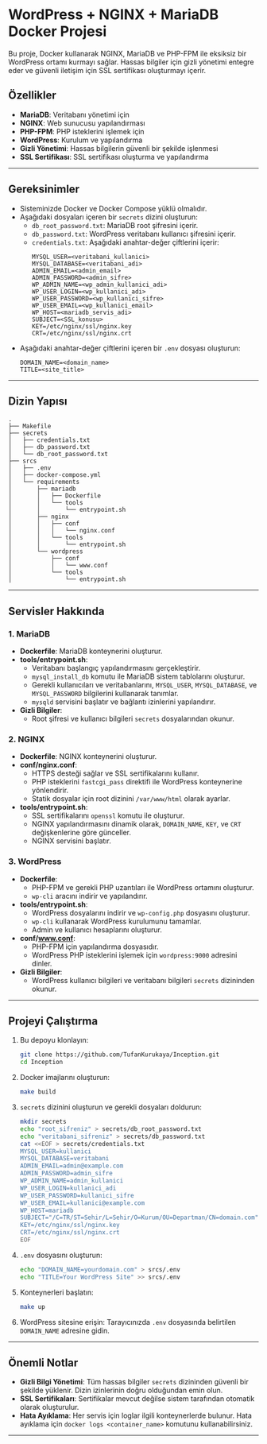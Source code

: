 # WordPress + NGINX + MariaDB Docker Projesi

Bu proje, Docker kullanarak NGINX, MariaDB ve PHP-FPM ile eksiksiz bir WordPress ortamı kurmayı sağlar. Hassas bilgiler için gizli yönetimi entegre eder ve güvenli iletişim için SSL sertifikası oluşturmayı içerir.

## Özellikler

- **MariaDB**: Veritabanı yönetimi için
- **NGINX**: Web sunucusu yapılandırması
- **PHP-FPM**: PHP isteklerini işlemek için
- **WordPress**: Kurulum ve yapılandırma
- **Gizli Yönetimi**: Hassas bilgilerin güvenli bir şekilde işlenmesi
- **SSL Sertifikası**: SSL sertifikası oluşturma ve yapılandırma

---

## Gereksinimler

- Sisteminizde Docker ve Docker Compose yüklü olmalıdır.
- Aşağıdaki dosyaları içeren bir `secrets` dizini oluşturun:
  - `db_root_password.txt`: MariaDB root şifresini içerir.
  - `db_password.txt`: WordPress veritabanı kullanıcı şifresini içerir.
  - `credentials.txt`: Aşağıdaki anahtar-değer çiftlerini içerir:
    ```
    MYSQL_USER=<veritabani_kullanici>
    MYSQL_DATABASE=<veritabani_adi>
    ADMIN_EMAIL=<admin_email>
    ADMIN_PASSWORD=<admin_sifre>
    WP_ADMIN_NAME=<wp_admin_kullanici_adi>
    WP_USER_LOGIN=<wp_kullanici_adi>
    WP_USER_PASSWORD=<wp_kullanici_sifre>
    WP_USER_EMAIL=<wp_kullanici_email>
    WP_HOST=<mariadb_servis_adi>
    SUBJECT=<SSL_konusu>
    KEY=/etc/nginx/ssl/nginx.key
    CRT=/etc/nginx/ssl/nginx.crt
    ```
- Aşağıdaki anahtar-değer çiftlerini içeren bir `.env` dosyası oluşturun:
    ```
    DOMAIN_NAME=<domain_name>
    TITLE=<site_title>
    ```

---

## Dizin Yapısı

```
.
├── Makefile
├── secrets
│   ├── credentials.txt
│   ├── db_password.txt
│   └── db_root_password.txt
├── srcs
│   ├── .env
│   ├── docker-compose.yml
│   └── requirements
│       ├── mariadb
│       │   ├── Dockerfile
│       │   └── tools
│       │       └── entrypoint.sh
│       ├── nginx
│       │   ├── conf
│       │   │   └── nginx.conf
│       │   └── tools
│       │       └── entrypoint.sh
│       └── wordpress
│           ├── conf
│           │   └── www.conf
│           └── tools
│               └── entrypoint.sh
```

---

## Servisler Hakkında

### 1. MariaDB
- **Dockerfile**: MariaDB konteynerini oluşturur.
- **tools/entrypoint.sh**:
  - Veritabanı başlangıç yapılandırmasını gerçekleştirir.
  - `mysql_install_db` komutu ile MariaDB sistem tablolarını oluşturur.
  - Gerekli kullanıcıları ve veritabanlarını, `MYSQL_USER`, `MYSQL_DATABASE`, ve `MYSQL_PASSWORD` bilgilerini kullanarak tanımlar.
  - `mysqld` servisini başlatır ve bağlantı izinlerini yapılandırır.
- **Gizli Bilgiler**:
  - Root şifresi ve kullanıcı bilgileri `secrets` dosyalarından okunur.

### 2. NGINX
- **Dockerfile**: NGINX konteynerini oluşturur.
- **conf/nginx.conf**:
  - HTTPS desteği sağlar ve SSL sertifikalarını kullanır.
  - PHP isteklerini `fastcgi_pass` direktifi ile WordPress konteynerine yönlendirir.
  - Statik dosyalar için root dizinini `/var/www/html` olarak ayarlar.
- **tools/entrypoint.sh**:
  - SSL sertifikalarını `openssl` komutu ile oluşturur.
  - NGINX yapılandırmasını dinamik olarak, `DOMAIN_NAME`, `KEY`, ve `CRT` değişkenlerine göre günceller.
  - NGINX servisini başlatır.

### 3. WordPress
- **Dockerfile**:
  - PHP-FPM ve gerekli PHP uzantıları ile WordPress ortamını oluşturur.
  - `wp-cli` aracını indirir ve yapılandırır.
- **tools/entrypoint.sh**:
  - WordPress dosyalarını indirir ve `wp-config.php` dosyasını oluşturur.
  - `wp-cli` kullanarak WordPress kurulumunu tamamlar.
  - Admin ve kullanıcı hesaplarını oluşturur.
- **conf/www.conf**:
  - PHP-FPM için yapılandırma dosyasıdır.
  - WordPress PHP isteklerini işlemek için `wordpress:9000` adresini dinler.
- **Gizli Bilgiler**:
  - WordPress kullanıcı bilgileri ve veritabanı bilgileri `secrets` dizininden okunur.

---

## Projeyi Çalıştırma

1. Bu depoyu klonlayın:
   ```bash
   git clone https://github.com/TufanKurukaya/Inception.git
   cd Inception
   ```

2. Docker imajlarını oluşturun:
   ```bash
   make build
   ```

3. `secrets` dizinini oluşturun ve gerekli dosyaları doldurun:
   ```bash
   mkdir secrets
   echo "root_sifreniz" > secrets/db_root_password.txt
   echo "veritabani_sifreniz" > secrets/db_password.txt
   cat <<EOF > secrets/credentials.txt
   MYSQL_USER=kullanici
   MYSQL_DATABASE=veritabani
   ADMIN_EMAIL=admin@example.com
   ADMIN_PASSWORD=admin_sifre
   WP_ADMIN_NAME=admin_kullanici
   WP_USER_LOGIN=kullanici_adi
   WP_USER_PASSWORD=kullanici_sifre
   WP_USER_EMAIL=kullanici@example.com
   WP_HOST=mariadb
   SUBJECT="/C=TR/ST=Sehir/L=Sehir/O=Kurum/OU=Departman/CN=domain.com"
   KEY=/etc/nginx/ssl/nginx.key
   CRT=/etc/nginx/ssl/nginx.crt
   EOF
   ```

4. `.env` dosyasını oluşturun:
   ```bash
   echo "DOMAIN_NAME=yourdomain.com" > srcs/.env
   echo "TITLE=Your WordPress Site" >> srcs/.env
   ```

5. Konteynerleri başlatın:
   ```bash
   make up
   ```

6. WordPress sitesine erişin:
   Tarayıcınızda `.env` dosyasında belirtilen `DOMAIN_NAME` adresine gidin.

---

## Önemli Notlar

- **Gizli Bilgi Yönetimi**: Tüm hassas bilgiler `secrets` dizininden güvenli bir şekilde yüklenir. Dizin izinlerinin doğru olduğundan emin olun.
- **SSL Sertifikaları**: Sertifikalar mevcut değilse sistem tarafından otomatik olarak oluşturulur.
- **Hata Ayıklama**: Her servis için loglar ilgili konteynerlerde bulunur. Hata ayıklama için `docker logs <container_name>` komutunu kullanabilirsiniz.

---
